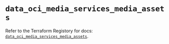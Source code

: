 # `data_oci_media_services_media_assets`

Refer to the Terraform Registory for docs: [`data_oci_media_services_media_assets`](https://registry.terraform.io/providers/oracle/oci/6.18.0/docs/data-sources/media_services_media_assets).

